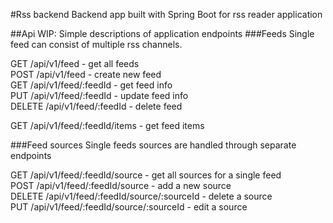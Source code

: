 #Rss backend
Backend app built with Spring Boot for rss reader application


##Api
WIP: Simple descriptions of application endpoints
###Feeds
Single feed can consist of multiple rss channels.

GET /api/v1/feed - get all feeds  
POST /api/v1/feed - create new feed  
GET /api/v1/feed/:feedId - get feed info  
PUT /api/v1/feed/:feedId - update feed info   
DELETE /api/v1/feed/:feedId - delete feed

GET /api/v1/feed/:feedId/items - get feed items

###Feed sources
Single feeds sources are handled through separate endpoints

GET /api/v1/feed/:feedId/source - get all sources for a single feed   
POST /api/v1/feed/:feedId/source - add a new source  
DELETE /api/v1/feed/:feedId/source/:sourceId - delete a source  
PUT /api/v1/feed/:feedId/source/:sourceId - edit a source
